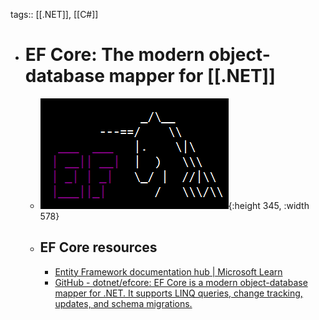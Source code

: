 tags:: [[.NET]], [[C#]]

- # EF Core: The modern object-database mapper for [[.NET]]
	- ![ef core.png](../assets/ef_core_1696434561057_0.png){:height 345, :width 578}
	- ## EF Core resources
		- [Entity Framework documentation hub | Microsoft Learn](https://learn.microsoft.com/en-us/ef/)
		- [GitHub - dotnet/efcore: EF Core is a modern object-database mapper for .NET. It supports LINQ queries, change tracking, updates, and schema migrations.](https://github.com/dotnet/efcore)